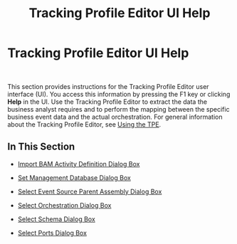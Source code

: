 ﻿---
title: Tracking Profile Editor UI Help
TOCTitle: Tracking Profile Editor UI Help
ms:assetid: bc2608cc-c1ca-4629-ba36-a0418f4c0076
ms:mtpsurl: https://msdn.microsoft.com/en-us/library/Aa578358(v=BTS.80)
ms:contentKeyID: 51530854
ms.date: 08/30/2017
mtps_version: v=BTS.80
f1_keywords:
- bts10.tpe.main
---

# Tracking Profile Editor UI Help

 

This section provides instructions for the Tracking Profile Editor user interface (UI). You access this information by pressing the F1 key or clicking **Help** in the UI. Use the Tracking Profile Editor to extract the data the business analyst requires and to perform the mapping between the specific business event data and the actual orchestration. For general information about the Tracking Profile Editor, see [Using the TPE](https://msdn.microsoft.com/library/aa561755\(v=bts.80\)).

## In This Section

  - [Import BAM Activity Definition Dialog Box](import-bam-activity-definition-dialog-box.md)

  - [Set Management Database Dialog Box](set-management-database-dialog-box.md)

  - [Select Event Source Parent Assembly Dialog Box](select-event-source-parent-assembly-dialog-box.md)

  - [Select Orchestration Dialog Box](select-orchestration-dialog-box.md)

  - [Select Schema Dialog Box](select-schema-dialog-box.md)

  - [Select Ports Dialog Box](select-ports-dialog-box.md)


